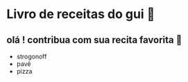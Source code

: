 # Livro de receitas do gui :baby_chick:

## olá ! contribua com sua recita favorita  :tomato:

- strogonoff
- pavê
- pizza

